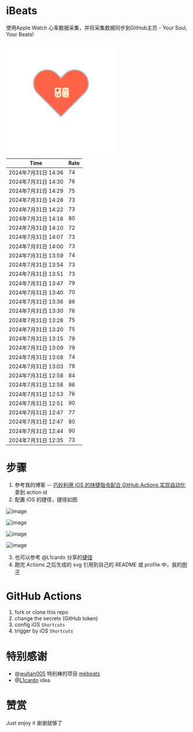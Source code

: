 # iBeats
使用Apple Watch 心率数据采集，并将采集数据同步到GitHub主页 - Your Soul, Your Beats!

![](./files/heart.svg)

<!--START_SECTION:my_heart_rate-->
| Time | Rate | 
 | ---- | ---- | 
| 2024年7月31日 14:36 | 74 |
| 2024年7月31日 14:30 | 76 |
| 2024年7月31日 14:29 | 75 |
| 2024年7月31日 14:28 | 73 |
| 2024年7月31日 14:22 | 73 |
| 2024年7月31日 14:18 | 80 |
| 2024年7月31日 14:10 | 72 |
| 2024年7月31日 14:07 | 73 |
| 2024年7月31日 14:00 | 73 |
| 2024年7月31日 13:59 | 74 |
| 2024年7月31日 13:54 | 73 |
| 2024年7月31日 13:51 | 73 |
| 2024年7月31日 13:47 | 79 |
| 2024年7月31日 13:40 | 70 |
| 2024年7月31日 13:36 | 86 |
| 2024年7月31日 13:30 | 76 |
| 2024年7月31日 13:28 | 75 |
| 2024年7月31日 13:20 | 75 |
| 2024年7月31日 13:15 | 79 |
| 2024年7月31日 13:09 | 79 |
| 2024年7月31日 13:08 | 74 |
| 2024年7月31日 13:03 | 78 |
| 2024年7月31日 12:58 | 84 |
| 2024年7月31日 12:58 | 86 |
| 2024年7月31日 12:53 | 76 |
| 2024年7月31日 12:51 | 90 |
| 2024年7月31日 12:47 | 77 |
| 2024年7月31日 12:47 | 80 |
| 2024年7月31日 12:44 | 90 |
| 2024年7月31日 12:35 | 73 |

<!--END_SECTION:my_heart_rate-->

# 步骤
1. 参考我的博客 -- [巧妙利用 iOS 的快捷指令配合 GitHub Actions 实现自动化](https://github.com/yihong0618/gitblog/issues/198) 拿到 action id
2. 配置 iOS 的捷径，捷径如图

![image](https://user-images.githubusercontent.com/15976103/122154218-0db0b480-ce97-11eb-93bb-5aec07c558dc.png)

![image](https://user-images.githubusercontent.com/15976103/122154236-186b4980-ce97-11eb-8e4b-70551a0391ae.png)

![image](https://user-images.githubusercontent.com/15976103/122154268-2d47dd00-ce97-11eb-902e-3acf292265a9.png)

![image](https://user-images.githubusercontent.com/15976103/122174055-fa144680-ceb4-11eb-9be2-3eb83cd516f7.png)

3. 也可以参考 @L1cardo 分享的[捷径](https://www.icloud.com/shortcuts/6ab6047b459c41ad822ad6b94b1c03d4)
4. 跑完 Actions 之后生成的 svg 引用到自己的 README 或 profile 中，我的[例子](https://github.com/yihong0618) 

# GitHub Actions

1. fork or clone this repo
2. change the secrets (GitHub token)
3. config iOS `Shortcuts` 
4. trigger by iOS `Shortcuts`

# 特别感谢
- @[wuhan005](https://github.com/wuhan005) 特别棒的项目 [mebeats](https://github.com/wuhan005/mebeats)
- @[L1cardo](https://github.com/L1cardo) idea

# 赞赏
Just enjoy it
谢谢就够了
